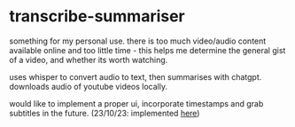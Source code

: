 <!---
Templare readme file for projects
-->

# transcribe-summariser

something for my personal use. there is too much video/audio content available online and too little time - this helps me determine the general gist of a video, and whether its worth watching. 

uses whisper to convert audio to text, then summarises with chatgpt. downloads audio of youtube videos locally.

would like to implement a proper ui, incorporate timestamps and grab subtitles in the future. (23/10/23: implemented [here](https://github.com/exwaii/yt-transcribe-summariser))

